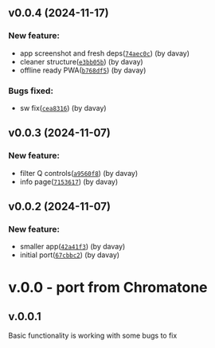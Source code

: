 ## v0.0.4 (2024-11-17)

### New feature:

- app screenshot and fresh deps([`74aec0c`](https://github.com/chromatone/drone/commit/74aec0cdb4b0876b1d26f7ba643130cef152cb0c)) (by davay)
- cleaner structure([`e3bb05b`](https://github.com/chromatone/drone/commit/e3bb05b2307866c71abe8d3d6dbe8b715908acc3)) (by davay)
- offline ready PWA([`b768df5`](https://github.com/chromatone/drone/commit/b768df53b7e9761f676152121315dad93c3d271a)) (by davay)

### Bugs fixed:

- sw fix([`cea8316`](https://github.com/chromatone/drone/commit/cea8316a6ee2111a861096b758e957168e41fafb)) (by davay)

## v0.0.3 (2024-11-07)

### New feature:

- filter Q controls([`a9560f8`](https://github.com/chromatone/drone/commit/a9560f832199b7b6a2a69a0056e4a8c57a7638e5)) (by davay)
- info page([`7153617`](https://github.com/chromatone/drone/commit/7153617356c3d79353590a3a53105244de38691b)) (by davay)

## v0.0.2 (2024-11-07)

### New feature:

- smaller app([`42a41f3`](https://github.com/chromatone/drone/commit/42a41f34ddbbec6cdf86751363dc47584b31f944)) (by davay)
- initial port([`67cbbc2`](https://github.com/chromatone/drone/commit/67cbbc2c648dfbfcb86fee32d7cb1247027419aa)) (by davay)


# v.0.0 - port from Chromatone

## v.0.0.1

Basic functionality is working with some bugs to fix